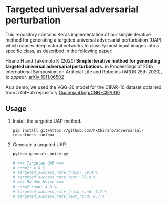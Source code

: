 # Targeted universal adversarial perturbation
This repository contains Keras implementation of our simple iterative method for generating a targeted universal adversarial perturbation (UAP), which causes deep natural networks to classify most input images into a specific class, as described in the following paper:

Hirano H and Takemoto K (2020) **Simple iterative method for generating targeted universal adversarial perturbations.** in Proceedings of 25th International Symposium on Artificial Life and Robotics (AROB 25th 2020), *to appear*. [arXiv:1911.06502](https://arxiv.org/abs/1911.06502)

As a demo, we used the VGG-20 model for the CIFAR-10 dataset obtained from a GitHub repository [GuanqiaoDing/CNN-CIFAR10](https://github.com/GuanqiaoDing/CNN-CIFAR10)

## Usage
1. Install the targeted UAP method.

    `pip install git+https://github.com/hkthirano/adversarial-robustness-toolbox`

1. Generate a targeted UAP.

    ```sh
    python generate_noise.py
    
    # === Targeted UAP ===
    # norm2: 4.8 %
    # targeted_success_rate_train: 79.4 %
    # targeted_success_rate_test: 79.0 %
    # === Random Noise ===
    # norm2_rand: 4.8 %
    # targeted_success_rate_train_rand: 9.7 %
    # targeted_success_rate_test_rand: 9.7 %
    ```
